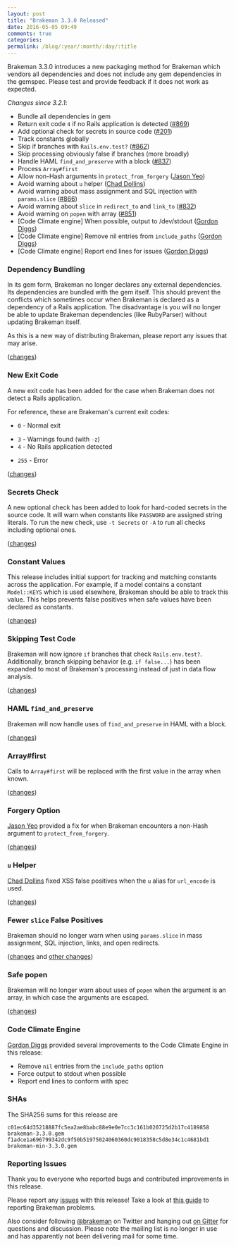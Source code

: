 ```yaml
---
layout: post
title: "Brakeman 3.3.0 Released"
date: 2016-05-05 09:49
comments: true
categories:
permalink: /blog/:year/:month/:day/:title
---
```


Brakeman 3.3.0 introduces a new packaging method for Brakeman which vendors all dependencies and does not include any gem dependencies in the gemspec. Please test and provide feedback if it does not work as expected.

*Changes since 3.2.1*:

* Bundle all dependencies in gem
* Return exit code `4` if no Rails application is detected ([#869](https://github.com/presidentbeef/brakeman/issues/869))
* Add optional check for secrets in source code ([#201](https://github.com/presidentbeef/brakeman/issues/201))
* Track constants globally
* Skip if branches with `Rails.env.test?` ([#862](https://github.com/presidentbeef/brakeman/issues/862))
* Skip processing obviously false if branches (more broadly)
* Handle HAML `find_and_preserve` with a block ([#837](https://github.com/presidentbeef/brakeman/issues/837))
* Process `Array#first`
* Allow non-Hash arguments in `protect_from_forgery` ([Jason Yeo](https://github.com/jsyeo))
* Avoid warning about `u` helper ([Chad Dollins](https://github.com/cdollins))
* Avoid warning about mass assignment and SQL injection with `params.slice` ([#866](https://github.com/presidentbeef/brakeman/issues/866))
* Avoid warning about `slice` in `redirect_to` and `link_to` ([#832](https://github.com/presidentbeef/brakeman/issues/832))
* Avoid warning on `popen` with array ([#851](https://github.com/presidentbeef/brakeman/issues/851))
* [Code Climate engine] When possible, output to /dev/stdout ([Gordon Diggs](https://github.com/GordonDiggs))
* [Code Climate engine] Remove nil entries from `include_paths` ([Gordon Diggs](https://github.com/GordonDiggs))
* [Code Climate engine] Report end lines for issues ([Gordon Diggs](https://github.com/GordonDiggs))

### Dependency Bundling

In its gem form, Brakeman no longer declares any external dependencies. Its dependencies are bundled with the gem itself. This should prevent the conflicts which sometimes occur when Brakeman is declared as a dependency of a Rails application. The disadvantage is you will no longer be able to update Brakeman dependencies (like RubyParser) without updating Brakeman itself.

As this is a new way of distributing Brakeman, please report any issues that may arise.

([changes](https://github.com/presidentbeef/brakeman/pull/845))

### New Exit Code

A new exit code has been added for the case when Brakeman does not detect a Rails application.

For reference, these are Brakeman's current exit codes:

* `0` - Normal exit
- `3` - Warnings found (with `-z`)
- `4` - No Rails application detected
* `255` - Error

([changes](https://github.com/presidentbeef/brakeman/pull/870))

### Secrets Check

A new optional check has been added to look for hard-coded secrets in the source code. It will warn when constants like `PASSWORD` are assigned string literals. To run the new check, use `-t Secrets` or `-A` to run all checks including optional ones.

([changes](https://github.com/presidentbeef/brakeman/pull/861))

### Constant Values

This release includes initial support for tracking and matching constants across the application. For example, if a model contains a constant `Model::KEYS` which is used elsewhere, Brakeman should be able to track this value. This helps prevents false positives when safe values have been declared as constants.

([changes](https://github.com/presidentbeef/brakeman/pull/855))

### Skipping Test Code

Brakeman will now ignore `if` branches that check `Rails.env.test?`. Additionally, branch skipping behavior (e.g. `if false...`) has been expanded to most of Brakeman's processing instead of just in data flow analysis.

([changes](https://github.com/presidentbeef/brakeman/pull/868))

### HAML `find_and_preserve`

Brakeman will now handle uses of `find_and_preserve` in HAML with a block.

([changes](https://github.com/presidentbeef/brakeman/pull/839))

### Array#first

Calls to `Array#first` will be replaced with the first value in the array when known.

([changes](https://github.com/presidentbeef/brakeman/pull/856))

### Forgery Option

[Jason Yeo](https://github.com/jsyeo) provided a fix for when Brakeman encounters a non-Hash argument to `protect_from_forgery`.

([changes](https://github.com/presidentbeef/brakeman/pull/849))

### `u` Helper

[Chad Dollins](https://github.com/cdollins) fixed XSS false positives when the `u` alias for `url_encode` is used.

([changes](https://github.com/presidentbeef/brakeman/pull/863))

### Fewer `slice` False Positives

Brakeman should no longer warn when using `params.slice` in mass assignment, SQL injection, links, and open redirects.

([changes](https://github.com/presidentbeef/brakeman/pull/867) and [other changes](https://github.com/presidentbeef/brakeman/pull/871))

### Safe popen

Brakeman will no longer warn about uses of `popen` when the argument is an array, in which case the arguments are escaped.

([changes](https://github.com/presidentbeef/brakeman/pull/854))

### Code Climate Engine

[Gordon Diggs](https://github.com/GordonDiggs) provided several improvements to the Code Climate Engine in this release:

* Remove `nil` entries from the `include_paths` option
* Force output to stdout when possible
* Report end lines to conform with spec

### SHAs

The SHA256 sums for this release are

    c01ec64d35218887fc5ea2ae8babc88e9e0e7cc3c161b020725d2b17c4189858  brakeman-3.3.0.gem
    f1adce1a696799342dc9f50b51975024060360dc9018358c5d8e34c1c4681bd1  brakeman-min-3.3.0.gem

### Reporting Issues

Thank you to everyone who reported bugs and contributed improvements in this release.

Please report any [issues](https://github.com/presidentbeef/brakeman/issues) with this release! Take a look at [this guide](https://github.com/presidentbeef/brakeman/wiki/How-to-Report-a-Brakeman-Issue) to reporting Brakeman problems.

Also consider following [@brakeman](https://twitter.com/brakeman) on Twitter and hanging out [on Gitter](https://gitter.im/presidentbeef/brakeman) for questions and discussion. Please note the mailing list is no longer in use and has apparently not been delivering mail for some time.

